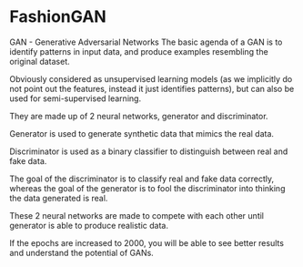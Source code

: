 # FashionGAN
GAN - Generative Adversarial Networks
The basic agenda of a GAN is to identify patterns in input data, and produce examples resembling the original dataset.

Obviously considered as unsupervised learning models (as we implicitly do not point out the features, instead it just identifies patterns), but can also be used for semi-supervised learning.

They are made up of 2 neural networks, generator and discriminator.

Generator is used to generate synthetic data that mimics the real data.

Discriminator is used as a binary classifier to distinguish between real and fake data.

The goal of the discriminator is to classify real and fake data correctly, whereas the goal of the generator is to fool the discriminator into thinking the data generated is real. 

These 2 neural networks are made to compete with each other until generator is able to produce realistic data.

If the epochs are increased to 2000, you will be able to see better results and understand the potential of GANs.
